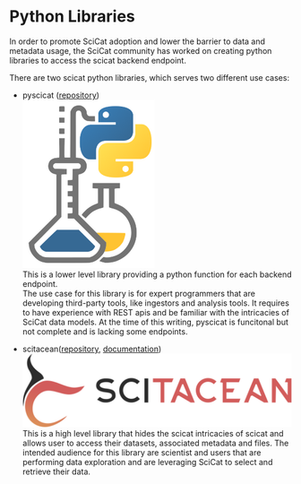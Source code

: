 # Python Libraries

In order to promote SciCat adoption and lower the barrier to data and metadata usage, the SciCat community has worked on creating python libraries to access the scicat backend endpoint.

There are two scicat python libraries, which serves two different use cases:
- pyscicat ([repository](https://github.com/SciCatProject/pyscicat))  
  ![pySciCat logo](pyscicat.png)  
  This is a lower level library providing a python function for each backend endpoint.  
  The use case for this library is for expert programmers that are developing third-party tools, like ingestors and analysis tools.
  It requires to have experience with REST apis and be familiar with the intricacies of SciCat data models.
  At the time of this writing, pyscicat is funcitonal but not complete and is lacking some endpoints.  

- scitacean([repository](https://github.com/SciCatProject/scitacean), [documentation](https://scicatproject.github.io/scitacean/))  
  ![Scitacean logo](scitacean.png)
  This is a high level library that hides the scicat intricacies of scicat and allows user to access their datasets, associated metadata and files. The intended audience for this library are scientist and users that are performing data exploration and are leveraging SciCat to select and retrieve their data.